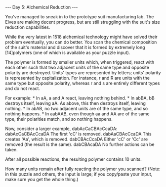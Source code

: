 --- Day 5: Alchemical Reduction ---

   You've managed to sneak in to the prototype suit manufacturing lab. The
   Elves are making decent progress, but are still struggling with the
   suit's size reduction capabilities.

   While the very latest in 1518 alchemical technology might have solved
   their problem eventually, you can do better. You scan the chemical
   composition of the suit's material and discover that it is formed by
   extremely long [14]polymers (one of which is available as your puzzle
   input).

   The polymer is formed by smaller units which, when triggered, react
   with each other such that two adjacent units of the same type and
   opposite polarity are destroyed. Units' types are represented by
   letters; units' polarity is represented by capitalization. For
   instance, r and R are units with the same type but opposite polarity,
   whereas r and s are entirely different types and do not react.

   For example:
     * In aA, a and A react, leaving nothing behind.
     * In abBA, bB destroys itself, leaving aA. As above, this then
       destroys itself, leaving nothing.
     * In abAB, no two adjacent units are of the same type, and so nothing
       happens.
     * In aabAAB, even though aa and AA are of the same type, their
       polarities match, and so nothing happens.

   Now, consider a larger example, dabAcCaCBAcCcaDA:
dabAcCaCBAcCcaDA  The first 'cC' is removed.
dabAaCBAcCcaDA    This creates 'Aa', which is removed.
dabCBAcCcaDA      Either 'cC' or 'Cc' are removed (the result is the same).
dabCBAcaDA        No further actions can be taken.

   After all possible reactions, the resulting polymer contains 10 units.

   How many units remain after fully reacting the polymer you scanned?
   (Note: in this puzzle and others, the input is large; if you copy/paste
   your input, make sure you get the whole thing.)

